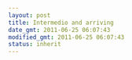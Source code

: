 ```yaml
---
layout: post
title: Intermedio and arriving
date_gmt: 2011-06-25 06:07:43
modified_gmt: 2011-06-25 06:07:43
status: inherit
---
```


